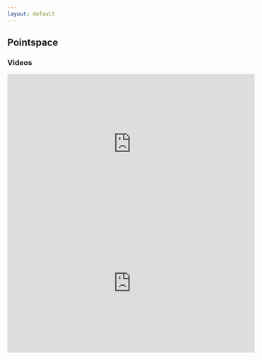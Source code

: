 ```yaml
---
layout: default
---
```


## Pointspace

### Videos

<iframe width="560" height="315" src="https://www.youtube.com/embed/E-zf6jJf_cs" frameborder="0" allow="accelerometer; autoplay; clipboard-write; encrypted-media; gyroscope; picture-in-picture" allowfullscreen></iframe>

<iframe width="560" height="315" src="https://www.youtube.com/embed/KKkhtwf4DKI" frameborder="0" allow="accelerometer; autoplay; clipboard-write; encrypted-media; gyroscope; picture-in-picture" allowfullscreen></iframe>